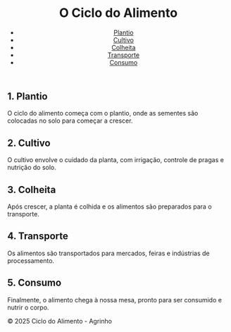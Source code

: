 <!DOCTYPE html>
<html lang="pt-br">
<head>
  <meta charset="UTF-8">
  <meta name="viewport" content="width=device-width, initial-scale=1.0">
  <meta name="author" content="Agrinho 2025">
  <title>Ciclo do Alimento</title>
  <link rel="stylesheet" href="styles.css">
</head>
<body>
  <header>
    <div class="container">
      <h1>O Ciclo do Alimento</h1>
      <nav>
        <ul>
          <li><a href="#plantio">Plantio</a></li>
          <li><a href="#cultivo">Cultivo</a></li>
          <li><a href="#colheita">Colheita</a></li>
          <li><a href="#transporte">Transporte</a></li>
          <li><a href="#consumo">Consumo</a></li>
        </ul>
      </nav>
    </div>
  </header>

  <section id="plantio" class="phase">
    <h2>1. Plantio</h2>
    <p>O ciclo do alimento começa com o plantio, onde as sementes são colocadas no solo para começar a crescer.</p>
  </section>

  <section id="cultivo" class="phase">
    <h2>2. Cultivo</h2>
    <p>O cultivo envolve o cuidado da planta, com irrigação, controle de pragas e nutrição do solo.</p>
  </section>

  <section id="colheita" class="phase">
    <h2>3. Colheita</h2>
    <p>Após crescer, a planta é colhida e os alimentos são preparados para o transporte.</p>
  </section>

  <section id="transporte" class="phase">
    <h2>4. Transporte</h2>
    <p>Os alimentos são transportados para mercados, feiras e indústrias de processamento.</p>
  </section>

  <section id="consumo" class="phase">
    <h2>5. Consumo</h2>
    <p>Finalmente, o alimento chega à nossa mesa, pronto para ser consumido e nutrir o corpo.</p>
  </section>

  <footer>
    <p>&copy; 2025 Ciclo do Alimento - Agrinho</p>
  </footer>
</body>
</html>
